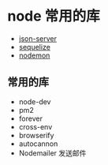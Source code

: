 # node 常用的库

- [json-server](./lib/json-server.md)
- [sequelize](./lib/sequelize.md)
- [nodemon](./lib/nodemon.md)

## 常用的库

- node-dev
- pm2
- forever
- cross-env
- browserify
- autocannon
- Nodemailer 发送邮件
